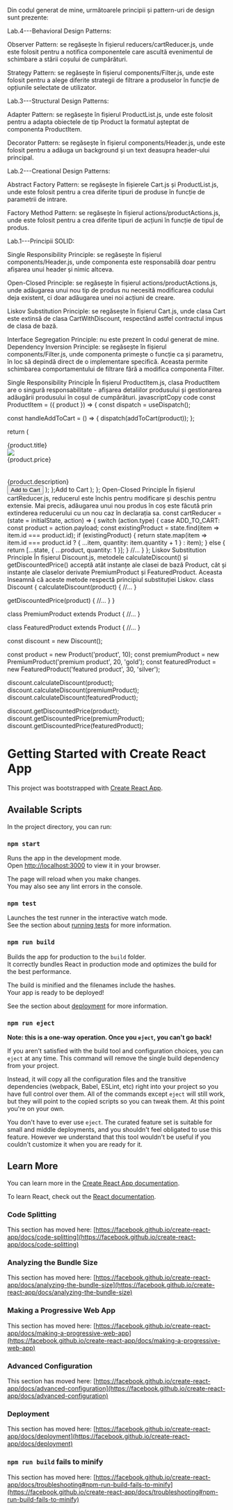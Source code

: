 Din codul generat de mine, următoarele principii și pattern-uri de design sunt prezente:

Lab.4---Behavioral Design Patterns:

Observer Pattern: se regăsește în fișierul reducers/cartReducer.js, unde este folosit pentru a notifica componentele care ascultă evenimentul de schimbare a stării coșului de cumpărături.

Strategy Pattern: se regăsește în fișierul components/Filter.js, unde este folosit pentru a alege diferite strategii de filtrare a produselor în funcție de opțiunile selectate de utilizator.

Lab.3---Structural Design Patterns:

Adapter Pattern: se regăsește în fișierul ProductList.js, unde este folosit pentru a adapta obiectele de tip Product la formatul așteptat de componenta ProductItem.

Decorator Pattern: se regăsește în fișierul components/Header.js, unde este folosit pentru a adăuga un background și un text deasupra header-ului principal.

Lab.2---Creational Design Patterns:

Abstract Factory Pattern: se regăsește în fișierele Cart.js și ProductList.js, unde este folosit pentru a crea diferite tipuri de produse în funcție de parametrii de intrare.

Factory Method Pattern: se regăsește în fișierul actions/productActions.js, unde este folosit pentru a crea diferite tipuri de acțiuni în funcție de tipul de produs.

Lab.1---Principii SOLID:

Single Responsibility Principle: se regăsește în fișierul components/Header.js, unde componenta este responsabilă doar pentru afișarea unui header și nimic altceva.

Open-Closed Principle: se regăsește în fișierul actions/productActions.js, unde adăugarea unui nou tip de produs nu necesită modificarea codului deja existent, ci doar adăugarea unei noi acțiuni de creare.

Liskov Substitution Principle: se regăsește în fișierul Cart.js, unde clasa Cart este extinsă de clasa CartWithDiscount, respectând astfel contractul impus de clasa de bază.

Interface Segregation Principle: nu este prezent în codul generat de mine.
Dependency Inversion Principle: se regăsește în fișierul components/Filter.js, unde componenta primește o funcție ca și parametru, în loc să depindă direct de o implementare specifică. Aceasta permite schimbarea comportamentului de filtrare fără a modifica componenta Filter.




Single Responsibility Principle
În fișierul ProductItem.js, clasa ProductItem are o singură responsabilitate - afișarea detaliilor produsului și gestionarea adăugării produsului în coșul de cumpărături.
javascriptCopy code
const ProductItem = ({ product }) => {
  const dispatch = useDispatch();

  const handleAddToCart = () => {
    dispatch(addToCart(product));
  };

  return (
    <Card >
      <CardContent>
        <Typography variant="h5" component="h2">
          <div className='name-product'>{product.title}</div>
        </Typography>
        <Typography color="textSecondary">
        </Typography>
        <img className='photo-product' src={product.images}/>
        <div className='price-product'>{product.price}</div>
        <br></br>
        <div className='description'>{product.description}</div>
      </CardContent>
      <CardActions>
        <Button size="small" onClick={handleAddToCart}>Add to Cart</Button>
      </CardActions>
    </Card>
  );
};Add to Cart</Button> </CardActions> </Card> ); }; 
Open-Closed Principle
În fișierul cartReducer.js, reducerul este închis pentru modificare și deschis pentru extensie. Mai precis, adăugarea unui nou produs în coș este făcută prin extinderea reducerului cu un nou caz în declarația sa.
const cartReducer = (state = initialState, action) => {
  switch (action.type) {
    case ADD_TO_CART:
      const product = action.payload;
      const existingProduct = state.find(item => item.id === product.id);
      if (existingProduct) {
        return state.map(item => item.id === product.id ? { ...item, quantity: item.quantity + 1 } : item);
      } else {
        return [...state, { ...product, quantity: 1 }];
      }
    //...
  }
};
Liskov Substitution Principle
În fișierul Discount.js, metodele calculateDiscount() și getDiscountedPrice() acceptă atât instanțe ale clasei de bază Product, cât și instanțe ale claselor derivate PremiumProduct și FeaturedProduct. Aceasta înseamnă că aceste metode respectă principiul substituției Liskov.
class Discount {
  calculateDiscount(product) {
    //...
  }

  getDiscountedPrice(product) {
    //...
  }
}

class PremiumProduct extends Product {
  //...
}

class FeaturedProduct extends Product {
  //...
}

const discount = new Discount();

const product = new Product('product', 10);
const premiumProduct = new PremiumProduct('premium product', 20, 'gold');
const featuredProduct = new FeaturedProduct('featured product', 30, 'silver');

discount.calculateDiscount(product);
discount.calculateDiscount(premiumProduct);
discount.calculateDiscount(featuredProduct);

discount.getDiscountedPrice(product);
discount.getDiscountedPrice(premiumProduct);
discount.getDiscountedPrice(featuredProduct);




# Getting Started with Create React App

This project was bootstrapped with [Create React App](https://github.com/facebook/create-react-app).

## Available Scripts

In the project directory, you can run:

### `npm start`

Runs the app in the development mode.\
Open [http://localhost:3000](http://localhost:3000) to view it in your browser.

The page will reload when you make changes.\
You may also see any lint errors in the console.

### `npm test`

Launches the test runner in the interactive watch mode.\
See the section about [running tests](https://facebook.github.io/create-react-app/docs/running-tests) for more information.

### `npm run build`

Builds the app for production to the `build` folder.\
It correctly bundles React in production mode and optimizes the build for the best performance.

The build is minified and the filenames include the hashes.\
Your app is ready to be deployed!

See the section about [deployment](https://facebook.github.io/create-react-app/docs/deployment) for more information.

### `npm run eject`

**Note: this is a one-way operation. Once you `eject`, you can't go back!**

If you aren't satisfied with the build tool and configuration choices, you can `eject` at any time. This command will remove the single build dependency from your project.

Instead, it will copy all the configuration files and the transitive dependencies (webpack, Babel, ESLint, etc) right into your project so you have full control over them. All of the commands except `eject` will still work, but they will point to the copied scripts so you can tweak them. At this point you're on your own.

You don't have to ever use `eject`. The curated feature set is suitable for small and middle deployments, and you shouldn't feel obligated to use this feature. However we understand that this tool wouldn't be useful if you couldn't customize it when you are ready for it.

## Learn More

You can learn more in the [Create React App documentation](https://facebook.github.io/create-react-app/docs/getting-started).

To learn React, check out the [React documentation](https://reactjs.org/).

### Code Splitting

This section has moved here: [https://facebook.github.io/create-react-app/docs/code-splitting](https://facebook.github.io/create-react-app/docs/code-splitting)

### Analyzing the Bundle Size

This section has moved here: [https://facebook.github.io/create-react-app/docs/analyzing-the-bundle-size](https://facebook.github.io/create-react-app/docs/analyzing-the-bundle-size)

### Making a Progressive Web App

This section has moved here: [https://facebook.github.io/create-react-app/docs/making-a-progressive-web-app](https://facebook.github.io/create-react-app/docs/making-a-progressive-web-app)

### Advanced Configuration

This section has moved here: [https://facebook.github.io/create-react-app/docs/advanced-configuration](https://facebook.github.io/create-react-app/docs/advanced-configuration)

### Deployment

This section has moved here: [https://facebook.github.io/create-react-app/docs/deployment](https://facebook.github.io/create-react-app/docs/deployment)

### `npm run build` fails to minify

This section has moved here: [https://facebook.github.io/create-react-app/docs/troubleshooting#npm-run-build-fails-to-minify](https://facebook.github.io/create-react-app/docs/troubleshooting#npm-run-build-fails-to-minify)
